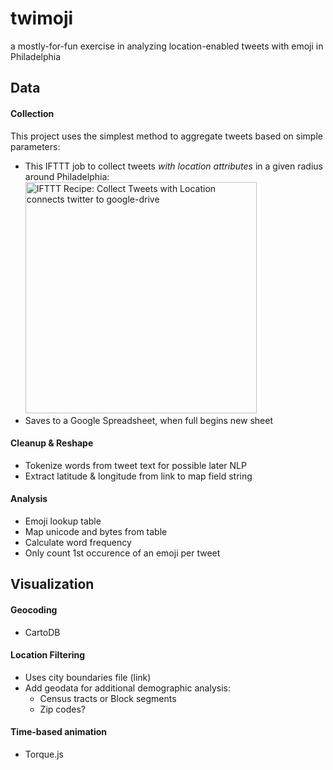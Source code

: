 # twimoji
a mostly-for-fun exercise in analyzing location-enabled tweets with emoji in Philadelphia

## Data
#### Collection
This project uses the simplest method to aggregate tweets based on simple parameters:
- This IFTTT job to collect tweets _with location attributes_ in a given radius around Philadelphia:
<a href="https://ifttt.com/view_embed_recipe/305098-collect-tweets-with-location" target = "_blank" class="embed_recipe embed_recipe-l_28" id= "embed_recipe-305098"><img src= 'https://ifttt.com/recipe_embed_img/305098' alt="IFTTT Recipe: Collect Tweets with Location connects twitter to google-drive" width="370px" style="max-width:100%"/></a>
- Saves to a Google Spreadsheet, when full begins new sheet

#### Cleanup & Reshape
- Tokenize words from tweet text for possible later NLP
- Extract latitude & longitude from link to map field string

#### Analysis
- Emoji lookup table
- Map unicode and bytes from table
- Calculate word frequency
- Only count 1st occurence of an emoji per tweet

## Visualization
#### Geocoding
- CartoDB

#### Location Filtering
- Uses city boundaries file (link)
- Add geodata for additional demographic analysis:
  - Census tracts or Block segments
  - Zip codes?

#### Time-based animation
- Torque.js


